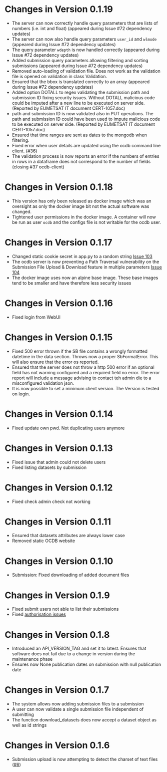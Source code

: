 # Changes in Version 0.1.19

- The server can now correctly handle query parameters that are lists of numbers (i.e. int and float) (appeared during Issue #72 dependency updates)
- The server can now also handle query parameters `user_id` and `wlmode` (appeared during Issue #72 dependency updates)
- The query parameter `wdepth` is now handled correctly (appeared during Issue #72 dependency updates)
- Added submission query parameters allowing filtering and sorting submissions (appeared during Issue #72 dependency updates)
- Removed auto-loading of validation file. Does not work as the validation file is opened on validation in class Validation.
- Ensured that the bbox is translated correctly to an array (appeared during Issue #72 dependency updates)
- Added option DOTALL to regex validating the submission path and submission ID fixing security issues. Without
  DOTALL malicious code could be imputed after a new line to be executed on server side. (Reported by EUMETSAT IT document CERT-1057.doc)
- path and submission ID is now validated also in PUT operations. The path and submission ID could have been used
  to impute malicious code to be executed on server side. (Reported by EUMETSAT IT document CERT-1057.doc)
- Ensured that time ranges are sent as dates to the mongodb when filtering.
- Fixed error when user details are updated using the ocdb command line client. (#36)
- The validation process is now reports an error if the numbers of entries in rows in a dataframe does not correspond
  to the number of fields (closing #37 ocdb-client)
 
# Changes in Version 0.1.18

- This version has only been released as docker image which was an oversight as only the docker image bit not the 
  actual software was changed. 
- Tightened user permissions in the docker image. A container will now be run as user `ocdb` and the configs file is
  not writable for the ocdb user. 

# Changes in Version 0.1.17

- Changed static cookie secret in app.py to a random string [Issue 103](https://gitlab.eumetsat.int/OC/External/OC-DB/ocdb-webui/-/issues/103)
- The ocdb server is now preventing a Path Traversal vulnerability on the Submission
  File Upload & Download feature in multiple parameters [Issue 104](https://gitlab.eumetsat.int/OC/External/OC-DB/ocdb-webui/-/issues/104)
- The docker image uses now an alpine base image. These base images tend to be smaller and have therefore less 
  security issues

# Changes in Version 0.1.16

- Fixed login from WebUI

# Changes in Version 0.1.15

- Fixed 500 error thrown if the SB file contains a wrongly formatted datetime in the data section. Throws now a proper SbFormatError. This will also ensure that the error os reported.
- Ensured that the server does not throw a http 500 error if an optional field has not warning configured and a required field no error. The error report will include a message advising to contact teh admin die to a misconfigured validation json. 
- It is now possible to set a minimum client version. The Version is
  tested on login.

# Changes in Version 0.1.14

- Fixed update own pwd. Not duplicating users anymore

# Changes in Version 0.1.13

- Fixed issue that admin could not delete users
- Fixed listing datasets by submission

# Changes in Version 0.1.12

- Fixed check admin check not working

# Changes in Version 0.1.11

- Ensured that datasets attributes are always lower case
- Removed static OCDB website

# Changes in Version 0.1.10

- Submission: Fixed downloading of added document files

# Changes in Version 0.1.9

- Fixed submit users not able to list their submissions
- Fixed [authorisation issues](https://gitlab.eumetsat.int/OC/External/OC-DB/ocdb-client/issues/23)

# Changes in Version 0.1.8

- Introduced an API_VERSION_TAG and set it to latest. Ensures that software does
  not fail due to a change in version during the maintenance phase 
- Ensures now None publication dates on submission with null publication date

# Changes in Version 0.1.7

- The system allows now adding submission files to a submission
- A user can now validate a single submission file independent of submitting
- The function download_datasets does now accept a dataset object as well as id strings
 

# Changes in Version 0.1.6

- Submission upload is now attempting to detect the charset of text files ([#6](https://gitlab.eumetsat.int/OC/External/OC-DB/ocdb-webui/issues/6)) 